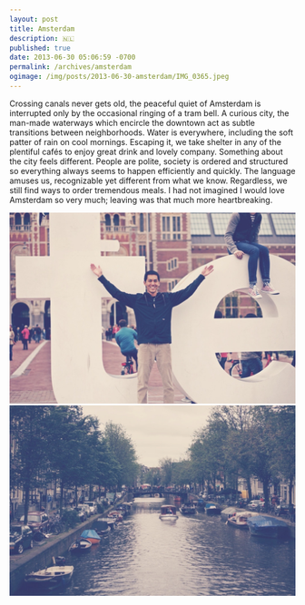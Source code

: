 ```yaml
---
layout: post
title: Amsterdam
description: 🇳🇱
published: true
date: 2013-06-30 05:06:59 -0700
permalink: /archives/amsterdam
ogimage: /img/posts/2013-06-30-amsterdam/IMG_0365.jpeg
---
```

Crossing canals never gets old, the peaceful quiet of Amsterdam is interrupted only by the occasional ringing of a tram bell. A curious city, the man-made waterways which encircle the downtown act as subtle transitions between neighborhoods. Water is everywhere, including the soft patter of rain on cool mornings. Escaping it, we take shelter in any of the plentiful cafés to enjoy great drink and lovely company. Something about the city feels different. People are polite, society is ordered and structured so everything always seems to happen efficiently and quickly. The language amuses us, recognizable yet different from what we know. Regardless, we still find ways to order tremendous meals. I had not imagined I would love Amsterdam so very much; leaving was that much more heartbreaking.

![Tye in front of Amsterdam letters][1] 
![Canal][2]

 [1]: /img/posts/2013-06-30-amsterdam/IMG_0364.jpeg
 [2]: /img/posts/2013-06-30-amsterdam/IMG_0365.jpeg